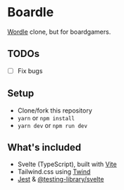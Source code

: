 # Boardle

[Wordle](https://www.powerlanguage.co.uk/wordle/) clone, but for boardgamers.

## TODOs

- [ ] Fix bugs

## Setup

- Clone/fork this repository
- `yarn` or `npm install`
- `yarn dev` or `npm run dev`

## What's included

- Svelte (TypeScript), built with [Vite](https://vitejs.dev)
- Tailwind.css using [Twind](https://twind.dev)
- [Jest](https://jestjs.io) & [@testing-library/svelte](https://testing-library.com/docs/svelte-testing-library)
